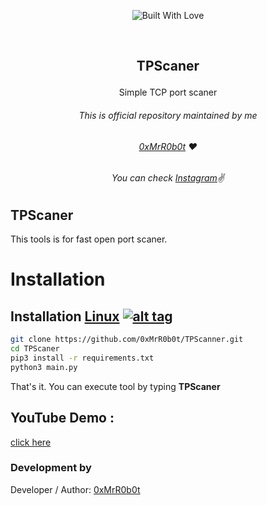 <p align=center>
  <img title="Built With Love" src="https://forthebadge.com/images/badges/built-with-love.svg"></p>
  
  <br>
  
##   <p align="center">TPScaner<p align="center"> 
  <p align="center">Simple TCP port scaner<p align="center">




###### <p align="center">*This is official repository maintained by me*
###### <p align="center"> *[0xMrR0b0t](https://www.instagram.com/mohit_a95/) ❤️*
###### <p align="center"> *You can check [Instagram](https://www.instagram.com/mohit_a95/)✌*
  
  
## TPScaner
 
 This tools is for fast open port scaner.
  

 
 # Installation

## Installation [Linux](https://wikipedia.org/wiki/Linux) [![alt tag](http://icons.iconarchive.com/icons/dakirby309/simply-styled/32/OS-Linux-icon.png)](https://fr.wikipedia.org/wiki/Linux)

```bash
git clone https://github.com/0xMrR0b0t/TPScanner.git
cd TPScaner
pip3 install -r requirements.txt
python3 main.py
```
That's it. You can execute tool by typing **TPScaner**

 ## YouTube Demo :
  [click here](https://www.youtube.com/watch?v=kAD5P5AYec0&ab_channel=1ucif3r) 


 

 ### Development by

Developer / Author: [0xMrR0b0t](https://www.instagram.com/mohit_a95/)



